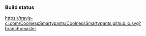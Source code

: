 ### Build status ###
https://travis-ci.com/CoolnessSmartypants/CoolnessSmartypants.github.io.svg?branch=master
